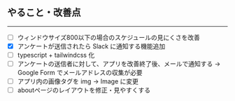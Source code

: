 ## やること・改善点

---

- [ ] ウィンドウサイズ800以下の場合のスケジュールの見にくさを改善
- [x] アンケートが送信されたら Slack に通知する機能追加
- [ ] typescript + tailwindcss 化
- [ ] アンケートの送信者に対して、アプリを改善終了後、メールで通知する -> Google Form でメールアドレスの収集が必要
- [ ] アプリ内の画像タグを img -> Image に変更
- [ ] aboutページのレイアウトを修正・見やすくする